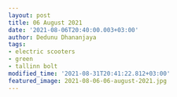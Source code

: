 ```yaml
---
layout: post
title: 06 August 2021
date: '2021-08-06T20:40:00.003+03:00'
author: Dedunu Dhananjaya
tags:
- electric scooters
- green
- tallinn bolt
modified_time: '2021-08-31T20:41:22.812+03:00'
featured_image: 2021-08-06-06-august-2021.jpg
---
```

